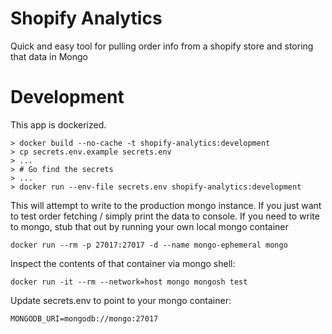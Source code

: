 # Shopify Analytics

Quick and easy tool for pulling order info from a shopify store and storing that
data in Mongo

# Development

This app is dockerized.

```
> docker build --no-cache -t shopify-analytics:development
> cp secrets.env.example secrets.env
> ...
> # Go find the secrets
> ...
> docker run --env-file secrets.env shopify-analytics:development
```

This will attempt to write to the production mongo instance. If you just want to
test order fetching / simply print the data to console. If you need to write to
mongo, stub that out by running your own local mongo container

`docker run --rm -p 27017:27017 -d --name mongo-ephemeral mongo`

Inspect the contents of that container via mongo shell:

`docker run -it --rm --network=host mongo mongosh test`

Update secrets.env to point to your mongo container:

`MONGODB_URI=mongodb://mongo:27017`

